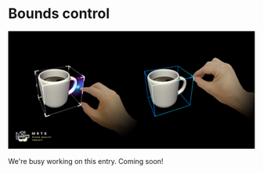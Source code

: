 # Bounds control

![Bounds control](../Documentation/Images/BoundingBox/MRTK_BoundingBox_Main.png)

We're busy working on this entry. Coming soon!